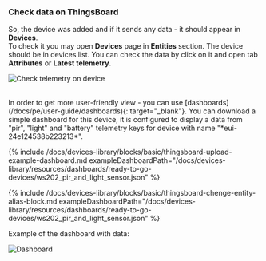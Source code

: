 ### Check data on ThingsBoard

So, the device was added and if it sends any data - it should appear in **Devices**.  
To check it you may open **Devices** page in **Entities** section. 
The device should be in devices list. You can check the data by click on it and open tab **Attributes** or **Latest telemetry**.

![Check telemetry on device](https://img.thingsboard.io/devices-library/ready-to-go-devices/ws202-pir-and-light-sensor/check-telemetry-on-device.png)

<br>
In order to get more user-friendly view - you can use [dashboards](/docs/pe/user-guide/dashboards){: target="_blank"}.  
You can download a simple dashboard for this device, it is configured to display a data from "pir", "light" and "battery" telemetry keys for device with name "*eui-24e124538b223213*".  

{% include /docs/devices-library/blocks/basic/thingsboard-upload-example-dashboard.md exampleDashboardPath="/docs/devices-library/resources/dashboards/ready-to-go-devices/ws202_pir_and_light_sensor.json" %}  

{% include /docs/devices-library/blocks/basic/thingsboard-chenge-entity-alias-block.md exampleDashboardPath="/docs/devices-library/resources/dashboards/ready-to-go-devices/ws202_pir_and_light_sensor.json" %}

Example of the dashboard with data:

![Dashboard](https://img.thingsboard.io/devices-library/ready-to-go-devices/ws202-pir-and-light-sensor/example-of-the-dashboard-pe.png)